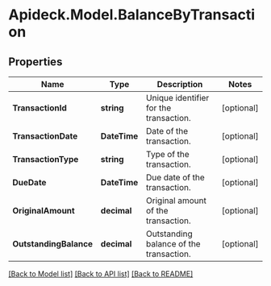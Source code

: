 # Apideck.Model.BalanceByTransaction

## Properties

Name | Type | Description | Notes
------------ | ------------- | ------------- | -------------
**TransactionId** | **string** | Unique identifier for the transaction. | [optional] 
**TransactionDate** | **DateTime** | Date of the transaction. | [optional] 
**TransactionType** | **string** | Type of the transaction. | [optional] 
**DueDate** | **DateTime** | Due date of the transaction. | [optional] 
**OriginalAmount** | **decimal** | Original amount of the transaction. | [optional] 
**OutstandingBalance** | **decimal** | Outstanding balance of the transaction. | [optional] 

[[Back to Model list]](../README.md#documentation-for-models) [[Back to API list]](../README.md#documentation-for-api-endpoints) [[Back to README]](../README.md)

